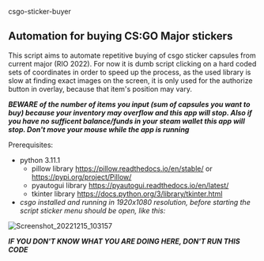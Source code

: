 csgo-sticker-buyer
## Automation for buying CS:GO Major stickers

This script aims to automate repetitive buying of csgo sticker capsules from current major (RIO 2022). For now it is dumb script clicking on a hard coded sets of coordinates in order to speed up the process, as the used library is slow at finding exact images on the screen, it is only used for the authorize button in overlay, because that item's position may vary.



***BEWARE of the number of items you input (sum of capsules you want to buy) because your inventory may overflow and this app will stop. Also if you have no sufficent balance/funds in your steam wallet this app will stop. Don't move your mouse while the app is running***

Prerequisites:
- python 3.11.1 
  - pillow library https://pillow.readthedocs.io/en/stable/ or https://pypi.org/project/Pillow/
  - pyautogui library https://pyautogui.readthedocs.io/en/latest/
  - tkinter library https://docs.python.org/3/library/tkinter.html
- *csgo installed and running in 1920x1080 resolution, before starting the script sticker menu should be open, like this:*

![Screenshot_20221215_103157](https://user-images.githubusercontent.com/73882365/207824089-2090760e-94a3-4c9f-9ecc-89ffba6291ac.png)

***IF YOU DON'T KNOW WHAT YOU ARE DOING HERE, DON'T RUN THIS CODE***

